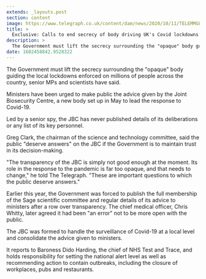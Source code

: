 ```yaml
--- 
extends: _layouts.post 
section: content 
image: https://www.telegraph.co.uk/content/dam/news/2020/10/11/TELEMMGLPICT000241370489_trans_NvBQzQNjv4BqwN21uLiyuwcexs1-BN-T7Hn7p3CqWi-sE5e3jdOrAOY.jpeg?impolicy=logo-overlay 
title: > 
  Exclusive: Calls to end secrecy of body driving UK's Covid lockdowns 
description: > 
  The Government must lift the secrecy surrounding the "opaque" body guiding the local lockdowns enforced on millions of people across the country, senior MPs and scientists have said.Ministers have been urged to make public the advice given by the Joint Biosecurity Centre, a new body set up in May to lead the response to Covid-19.Led by a senior spy, the JBC has never published details of its deliberations or any list of its key personnel.Its role in the response to the pandemic is far too opaque, and that needs to change," he told The Telegraph.The JBC was formed to handle the surveillance of Covid-19 at a local level and consolidate the advice given to ministers. 
date: 1602458842.9528322 
--- 
```

The Government must lift the secrecy surrounding the "opaque" body guiding the local lockdowns enforced on millions of people across the country, senior MPs and scientists have said.

Ministers have been urged to make public the advice given by the Joint Biosecurity Centre, a new body set up in May to lead the response to Covid-19.

Led by a senior spy, the JBC has never published details of its deliberations or any list of its key personnel.

Greg Clark, the chairman of the science and technology committee, said the public "deserve answers" on the JBC if the Government is to maintain trust in its decision-making.

"The transparency of the JBC is simply not good enough at the moment. Its role in the response to the pandemic is far too opaque, and that needs to change," he told The Telegraph. "These are important questions to which the public deserve answers."

Earlier this year, the Government was forced to publish the full membership of the Sage scientific committee and regular details of its advice to ministers after a row over transparency. The chief medical officer, Chris Whitty, later agreed it had been "an error" not to be more open with the public.

The JBC was formed to handle the surveillance of Covid-19 at a local level and consolidate the advice given to ministers.

It reports to Baroness Dido Harding, the chief of NHS Test and Trace, and holds responsibility for setting the national alert level as well as recommending action to contain outbreaks, including the closure of workplaces, pubs and restaurants.